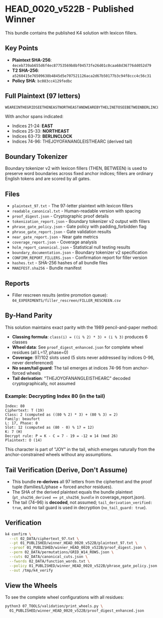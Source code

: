 # HEAD_0020_v522B - Published Winner

This bundle contains the published K4 solution with lexicon fillers.

## Key Points

- **Plaintext SHA-256**: `4eceb739ab655d6f4ec87753569b8bf04573fe26d01c0caa68d36776dd052d79`
- **T2 SHA-256**: `a5260415e76509638b4845d5e707521126aca2d67b50177b3c94f8ccc4c56c31`
- **Policy SHA**: `bc083cc4129fedbc`

## Full Plaintext (97 letters)

```
WEAREINTHEGRIDSEETHENEASTNORTHEASTANDWEAREBYTHELINETOSEEBETWEENBERLINCLOCKTHEJOYOFANANGLEISTHEARC
```

With anchor spans indicated:
- Indices 21-24: **EAST**
- Indices 25-33: **NORTHEAST**
- Indices 63-73: **BERLINCLOCK**
- Indices 74-96: THEJOYOFANANGLEISTHEARC (derived tail)

## Boundary Tokenizer

Boundary tokenizer v2 with lexicon fillers (THEN, BETWEEN) is used to preserve word boundaries across fixed anchor indices; fillers are ordinary English tokens and are scored by all gates.

## Files

- `plaintext_97.txt` - The 97-letter plaintext with lexicon fillers
- `readable_canonical.txt` - Human-readable version with spacing
- `proof_digest.json` - Cryptographic proof details
- `tokenization_report.json` - Boundary tokenizer v2 output with fillers
- `phrase_gate_policy.json` - Gate policy with padding_forbidden flag
- `phrase_gate_report.json` - Gate validation results
- `near_gate_report.json` - Near gate metrics
- `coverage_report.json` - Coverage analysis
- `holm_report_canonical.json` - Statistical null testing results
- `boundary_documentation.json` - Boundary tokenizer v2 specification
- `CONFIRM_REPORT_FILLERS.json` - Confirmation report for filler version
- `hashes.txt` - SHA-256 hashes of all bundle files
- `MANIFEST.sha256` - Bundle manifest

## Reports

- Filler rescreen results (entire promotion queue): `04_EXPERIMENTS/filler_rescreen/FILLER_RESCREEN.csv`

## By-Hand Parity

This solution maintains exact parity with the 1989 pencil-and-paper method:

- **Classing formula**: `class(i) = ((i % 2) * 3) + (i % 3)` produces 6 classes  
- **Wheel data**: See `proof_digest_enhanced.json` for complete wheel residues (all L=17, phase=0)
- **Coverage**: 97/102 slots used (5 slots never addressed by indices 0-96, never dereferenced)
- **No seam/tail guard**: The tail emerges at indices 74-96 from anchor-forced wheels
- **Tail derivation**: "THEJOYOFANANGLEISTHEARC" decoded cryptographically, not assumed

### Example: Decrypting Index 80 (in the tail)

```
Index: 80
Ciphertext: T (19)
Class: 2 (computed as ((80 % 2) * 3) + (80 % 3) = 2)
Family: beaufort
L: 17, Phase: 0
Slot: 12 (computed as (80 - 0) % 17 = 12)
K: 7 (H)
Decrypt rule: P = K - C = 7 - 19 = -12 ≡ 14 (mod 26)
Plaintext: O (14)
```

This character is part of "JOY" in the tail, which emerges naturally from the anchor-constrained wheels without any assumptions.

## Tail Verification (Derive, Don't Assume)

- This bundle **re-derives** all 97 letters from the ciphertext and the proof tuple (families/L/phase + forced anchor residues).
- The SHA of the derived plaintext equals the bundle plaintext (`pt_sha256_derived == pt_sha256_bundle` in coverage_report.json).
- The tail (74–96) is **decoded**, not assumed; `tail_derivation_verified: true`, and no tail guard is used in decryption (`no_tail_guard: true`).

## Verification

```bash
k4 confirm \
  --ct 02_DATA/ciphertext_97.txt \
  --pt 01_PUBLISHED/winner_HEAD_0020_v522B/plaintext_97.txt \
  --proof 01_PUBLISHED/winner_HEAD_0020_v522B/proof_digest.json \
  --perm 02_DATA/permutations/GRID_W14_ROWS.json \
  --cuts 02_DATA/canonical_cuts.json \
  --fwords 02_DATA/function_words.txt \
  --policy 01_PUBLISHED/winner_HEAD_0020_v522B/phrase_gate_policy.json \
  --out /tmp/k4_verify
```

## View the Wheels

To see the complete wheel configurations with all residues:

```bash
python3 07_TOOLS/validation/print_wheels.py \
  01_PUBLISHED/winner_HEAD_0020_v522B/proof_digest_enhanced.json
```